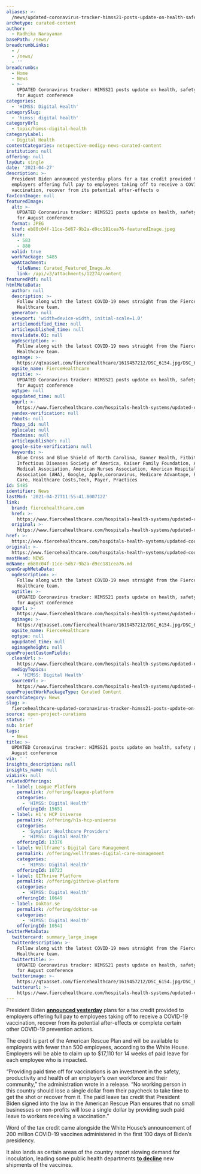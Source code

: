 ```yaml
---
aliases: >-
  /news/updated-coronavirus-tracker-himss21-posts-update-on-health-safety-plans-for-august-conference
archetype: curated-content
author:
  - Radhika Narayanan
basePath: /news/
breadcrumbLinks:
  - /
  - /news/
  - ''
breadcrumbs:
  - Home
  - News
  - >-
    UPDATED Coronavirus tracker: HIMSS21 posts update on health, safety plans
    for August conference
categories:
  - 'HIMSS: Digital Health'
categorySlug:
  - 'himss: digital health'
categoryUrl:
  - topic/himss-digital-health
categoryLabel:
  - Digital Health
contentCategories: netspective-medigy-news-curated-content
institution: null
offering: null
layOut: single
date: '2021-04-27'
description: >-
  President Biden announced yesterday plans for a tax credit provided to
  employers offering full pay to employees taking off to receive a COVID-19
  vaccination, recover from its potential after-effects o
favIconImage: null
featuredImage:
  alt: >-
    UPDATED Coronavirus tracker: HIMSS21 posts update on health, safety plans
    for August conference
  format: JPEG
  href: eb80c04f-11ce-5d67-9b2a-d9cc181cea76-featuredImage.jpeg
  size:
    - 583
    - 880
  valid: true
  workPackage: 5485
  wpAttachment:
    fileName: Curated_Featured_Image.Ax
    link: /api/v3/attachments/12274/content
featuredPdf: null
htmlMetaData:
  author: null
  description: >-
    Follow along with the latest COVID-19 news straight from the Fierce
    Healthcare team.
  generator: null
  viewport: 'width=device-width, initial-scale=1.0'
  articlemodified_time: null
  articlepublished_time: null
  msvalidate.01: null
  ogdescription: >-
    Follow along with the latest COVID-19 news straight from the Fierce
    Healthcare team.
  ogimage: >-
    https://qtxasset.com/fiercehealthcare/1619457212/DSC_6154.jpg/DSC_6154.jpg?ADyVF1F1J5R4t2PgjREQsbEjFF8Y..Ax
  ogsite_name: FierceHealthcare
  ogtitle: >-
    UPDATED Coronavirus tracker: HIMSS21 posts update on health, safety plans
    for August conference
  ogtype: null
  ogupdated_time: null
  ogurl: >-
    https://www.fiercehealthcare.com/hospitals-health-systems/updated-coronavirus-tracker-blue-cross-nc-waives-ma-copays-for-primary
  yandex-verification: null
  robots: null
  fbapp_id: null
  oglocale: null
  fbadmins: null
  articlepublisher: null
  google-site-verification: null
  keywords: >-
    Blue Cross and Blue Shield of North Carolina, Banner Health, Fitbit,
    Infectious Diseases Society of America, Kaiser Family Foundation, American
    Medical Association, American Nurses Association, American Hospital
    Association (AHA), Google, Apple,coronavirus, Medicare Advantage, Primary
    Care, Healthcare Costs,Tech, Payer, Practices
id: 5485
identifier: News
lastMod: '2021-04-27T11:55:41.800712Z'
link:
  brand: fiercehealthcare.com
  href: >-
    https://www.fiercehealthcare.com/hospitals-health-systems/updated-coronavirus-tracker-blue-cross-nc-waives-ma-copays-for-primary
  original: >-
    https://www.fiercehealthcare.com/hospitals-health-systems/updated-coronavirus-tracker-blue-cross-nc-waives-ma-copays-for-primary
href: >-
  https://www.fiercehealthcare.com/hospitals-health-systems/updated-coronavirus-tracker-blue-cross-nc-waives-ma-copays-for-primary
original: >-
  https://www.fiercehealthcare.com/hospitals-health-systems/updated-coronavirus-tracker-blue-cross-nc-waives-ma-copays-for-primary
mastHead: NEWS
mdName: eb80c04f-11ce-5d67-9b2a-d9cc181cea76.md
openGraphMetaData:
  ogdescription: >-
    Follow along with the latest COVID-19 news straight from the Fierce
    Healthcare team.
  ogtitle: >-
    UPDATED Coronavirus tracker: HIMSS21 posts update on health, safety plans
    for August conference
  ogurl: >-
    https://www.fiercehealthcare.com/hospitals-health-systems/updated-coronavirus-tracker-blue-cross-nc-waives-ma-copays-for-primary
  ogimage: >-
    https://qtxasset.com/fiercehealthcare/1619457212/DSC_6154.jpg/DSC_6154.jpg?ADyVF1F1J5R4t2PgjREQsbEjFF8Y..Ax
  ogsite_name: FierceHealthcare
  ogtype: null
  ogupdated_time: null
  ogimageheight: null
openProjectCustomFields:
  cleanUrl: >-
    https://www.fiercehealthcare.com/hospitals-health-systems/updated-coronavirus-tracker-blue-cross-nc-waives-ma-copays-for-primary
  medigyTopics:
    - 'HIMSS: Digital Health'
  sourceUrl: >-
    https://www.fiercehealthcare.com/hospitals-health-systems/updated-coronavirus-tracker-blue-cross-nc-waives-ma-copays-for-primary
openProjectWorkPackageType: Curated Content
searchCategory: News
slug: >-
  fiercehealthcare-updated-coronavirus-tracker-himss21-posts-update-on-health-safety-plans-for-august-conference
source: open-project-curations
status: ''
sub: brief
tags:
  - News
title: >-
  UPDATED Coronavirus tracker: HIMSS21 posts update on health, safety plans for
  August conference
via: ' '
insights_description: null
insights_name: null
viaLink: null
relatedOfferings:
  - label: League Platform
    permalink: /offering/league-platform
    categories:
      - 'HIMSS: Digital Health'
    offeringId: 15651
  - label: H1's HCP Universe
    permalink: /offering/h1s-hcp-universe
    categories:
      - 'Symplur: Healthcare Providers'
      - 'HIMSS: Digital Health'
    offeringId: 13376
  - label: Wellframe's Digital Care Management
    permalink: /offering/wellframes-digital-care-management
    categories:
      - 'HIMSS: Digital Health'
    offeringId: 10723
  - label: GIThrive Platform
    permalink: /offering/githrive-platform
    categories:
      - 'HIMSS: Digital Health'
    offeringId: 10649
  - label: Doktor.se
    permalink: /offering/doktor-se
    categories:
      - 'HIMSS: Digital Health'
    offeringId: 10541
twitterMetaData:
  twittercard: summary_large_image
  twitterdescription: >-
    Follow along with the latest COVID-19 news straight from the Fierce
    Healthcare team.
  twittertitle: >-
    UPDATED Coronavirus tracker: HIMSS21 posts update on health, safety plans
    for August conference
  twitterimage: >-
    https://qtxasset.com/fiercehealthcare/1619457212/DSC_6154.jpg/DSC_6154.jpg?ADyVF1F1J5R4t2PgjREQsbEjFF8Y..Ax
  twitterurl: >-
    https://www.fiercehealthcare.com/hospitals-health-systems/updated-coronavirus-tracker-blue-cross-nc-waives-ma-copays-for-primary
---
```

<p>President Biden <a href="https://www.whitehouse.gov/briefing-room/statements-releases/2021/04/21/fact-sheet-president-biden-to-call-on-all-employers-to-provide-paid-time-off-for-employees-to-get-vaccinated-after-meeting-goal-of-200-million-shots-in-the-first-100-days/"><strong>announced yesterday</strong></a> plans for a tax credit provided to employers offering full pay to employees taking off to receive a COVID-19 vaccination, recover from its potential after-effects or complete certain other COVID-19 prevention actions.</p><p>The credit is part of the American Rescue Plan and will be available to employers with fewer than 500 employees, according to the White House. Employers will be able to claim up to $17,110 for 14 weeks of paid leave for each employee who is impacted.</p><p>“Providing paid time off for vaccinations is an investment in the safety, productivity and health of an employer’s own workforce and their community,” the administration wrote in a release. “No working person in this country should lose a single dollar from their paycheck to take time to get the shot or recover from it. The paid leave tax credit that President Biden signed into the law in the American Rescue Plan ensures that no small businesses or non-profits will lose a single dollar by providing such paid leave to workers receiving a vaccination.”&nbsp;</p><p>Word of the tax credit came alongside the White House’s announcement of 200 million COVID-19 vaccines administered in the first 100 days of Biden’s presidency.</p><p>It also lands as certain areas of the country report slowing demand for inoculation, leading some public health departments <a href="https://apnews.com/article/health-iowa-voter-registration-coronavirus-80248251fa8fe803d5e1a5fcf8e402c0"><strong>to decline</strong></a> new shipments of the vaccines.</p>